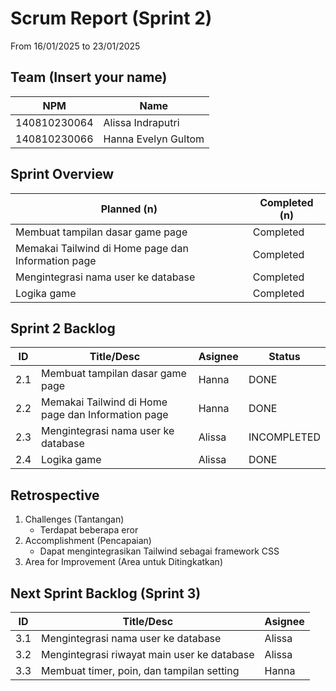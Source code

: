 # Scrum Report (Sprint 2)
 From 16/01/2025 to 23/01/2025

## Team (Insert your name)
| NPM           | Name                   |
| ------------- |------------------------|
| 140810230064  | Alissa Indraputri      |
| 140810230066  | Hanna Evelyn Gultom    |

## Sprint Overview
| Planned (n)                                          | Completed (n)   |
| ---------------------------------------------------- |---------------- |
| Membuat tampilan dasar game page                     | Completed       |
| Memakai Tailwind di Home page dan Information page   | Completed       |
| Mengintegrasi nama user ke database                  | Completed       |
| Logika game                                          | Completed       |

## Sprint 2 Backlog

| ID  | Title/Desc                                            | Asignee   | Status        |
| --- | ----------------------------------------------------- | --------- | ------------- |
| 2.1 | Membuat tampilan dasar game page                      | Hanna     | DONE          |
| 2.2 | Memakai Tailwind di Home page dan Information page    | Hanna     | DONE          |
| 2.3 | Mengintegrasi nama user ke database                   | Alissa    | INCOMPLETED   |
| 2.4 | Logika game                                           | Alissa    | DONE          |

## Retrospective 
1. Challenges (Tantangan)
    - Terdapat beberapa eror
2. Accomplishment (Pencapaian)
    - Dapat mengintegrasikan Tailwind sebagai framework CSS
3. Area for Improvement (Area untuk Ditingkatkan)

## Next Sprint Backlog (Sprint 3)
| ID  | Title/Desc                                        | Asignee       | 
| --- | ------------------------------------------------- | ------------- | 
| 3.1 | Mengintegrasi nama user ke database               | Alissa        |    
| 3.2 | Mengintegrasi riwayat main user ke database       | Alissa        |
| 3.3 | Membuat timer, poin, dan tampilan setting         | Hanna         |
